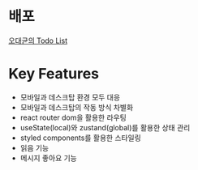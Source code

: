# 배포

[오대균의 Todo List](https://ceos-line-plus.vercel.app/)

# Key Features

- 모바일과 데스크탑 환경 모두 대응
- 모바일과 데스크탑의 작동 방식 차별화
- react router dom을 활용한 라우팅
- useState(local)와 zustand(global)를 활용한 상태 관리
- styled components를 활용한 스타일링
- 읽음 기능
- 메시지 좋아요 기능
